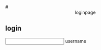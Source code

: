 

<html>
<head> 
    # <center>loginpage</center>

  <link rel="stylesheet" type="text/css" href="style.css">
</head>
  <body> 
          <div class="wrapper">
              <div class="from-wrapper sign-in" >
                <form action="">
                   <h2> login</h2>
                  <input type="text" required>
                  <label for="">username</label> </div>
          </div>
    
                   
              
  </body>

</html>

